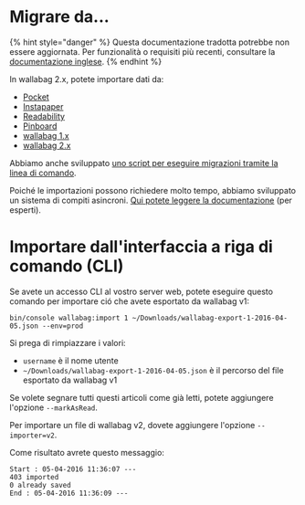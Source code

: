 # Migrare da...

{% hint style="danger" %}
Questa documentazione tradotta potrebbe non essere aggiornata. Per funzionalità o requisiti più recenti, consultare la [documentazione inglese](https://doc.wallabag.org/en/).
{% endhint %}

In wallabag 2.x, potete importare dati da:

-   [Pocket](Pocket.md)
-   [Instapaper](Instapaper.md)
-   [Readability](Readability.md)
-   [Pinboard](Pinboard.md)
-   [wallabag 1.x](wallabagv1.md)
-   [wallabag 2.x](wallabagv2.md)

Abbiamo anche sviluppato [uno script per eseguire migrazioni tramite la
linea di comando](#import-via-command-line-interface-cli).

Poiché le importazioni possono richiedere molto tempo, abbiamo
sviluppato un sistema di compiti asincroni. [Qui potete leggere la documentazione](../../admin/asynchronous.md)
(per esperti).

# Importare dall'interfaccia a riga di comando (CLI)

Se avete un accesso CLI al vostro server web, potete eseguire questo
comando per importare ció che avete esportato da wallabag v1:

    bin/console wallabag:import 1 ~/Downloads/wallabag-export-1-2016-04-05.json --env=prod

Si prega di rimpiazzare i valori:

-   `username` è il nome utente
-   `~/Downloads/wallabag-export-1-2016-04-05.json` è il percorso del
    file esportato da wallabag v1

Se volete segnare tutti questi articoli come già letti, potete
aggiungere l'opzione `--markAsRead`.

Per importare un file di wallabag
v2, dovete aggiungere l'opzione `--importer=v2`.

Come risultato avrete questo messaggio:

    Start : 05-04-2016 11:36:07 ---
    403 imported
    0 already saved
    End : 05-04-2016 11:36:09 ---
